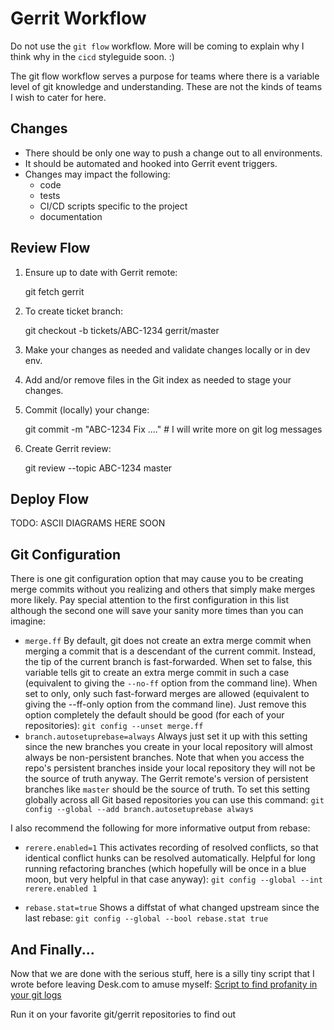 # Gerrit Workflow

Do not use the `git flow` workflow. More will be coming to explain why I
think why in the `cicd` styleguide soon. :)

The git flow workflow serves a purpose for teams where there is a variable
level of git knowledge and understanding. These are not the kinds of teams
I wish to cater for here.

## Changes

* There should be only one way to push a change out to all environments.
* It should be automated and hooked into Gerrit event triggers.
* Changes may impact the following:
  * code
  * tests
  * CI/CD scripts specific to the project
  * documentation

## Review Flow

1. Ensure up to date with Gerrit remote:

    git fetch gerrit

2. To create ticket branch:

    git checkout -b tickets/ABC-1234 gerrit/master

3. Make your changes as needed and validate changes locally or in dev env.

4. Add and/or remove files in the Git index as needed to stage your changes.

5. Commit (locally) your change:

    git commit -m "ABC-1234 Fix ...." # I will write more on git log messages

6. Create Gerrit review:

    git review --topic ABC-1234 master

## Deploy Flow

TODO: ASCII DIAGRAMS HERE SOON


## Git Configuration

There is one git configuration option that may cause you to be creating merge
commits without you realizing and others that simply make merges more likely.
Pay special attention to the first configuration in this list although the
second one will save your sanity more times than you can imagine:

* `merge.ff`
  By default, git does not create an extra merge commit when merging a commit
  that is a descendant of the current commit. Instead, the tip of the current
  branch is fast-forwarded. When set to false, this variable tells git to
  create an extra merge commit in such a case (equivalent to giving the
  `--no-ff` option from the command line). When set to only, only such
  fast-forward merges are allowed (equivalent to giving the --ff-only option
  from the command line).
  Just remove this option completely the default should be good (for each of
  your repositories): `git config --unset merge.ff`
* `branch.autosetuprebase=always`
  Always just set it up with this setting since the new branches you create in
  your local repository will almost always be non-persistent branches. Note
  that when you access the repo's persistent branches inside your local
  repository they will not be the source of truth anyway. The Gerrit remote's
  version of persistent branches like `master` should be the source of truth.
  To set this setting globally across all Git based repositories you can use
  this command:
  `git config --global --add branch.autosetuprebase always`

I also recommend the following for more informative output from rebase:

* `rerere.enabled=1`
  This activates recording of resolved conflicts, so that identical conflict
  hunks can be resolved automatically. Helpful for long running refactoring
  branches (which hopefully will be once in a blue moon, but very helpful in
  that case anyway): `git config --global --int rerere.enabled 1`

* `rebase.stat=true`
  Shows a diffstat of what changed upstream since the last rebase:
  `git config --global --bool rebase.stat true`

## And Finally...

Now that we are done with the serious stuff, here is a silly tiny script that
I wrote before leaving Desk.com to amuse myself:
[Script to find profanity in your git logs](https://gist.github.com/mbbx6spp/c3725ada401043d1db59)

Run it on your favorite git/gerrit repositories to find out
